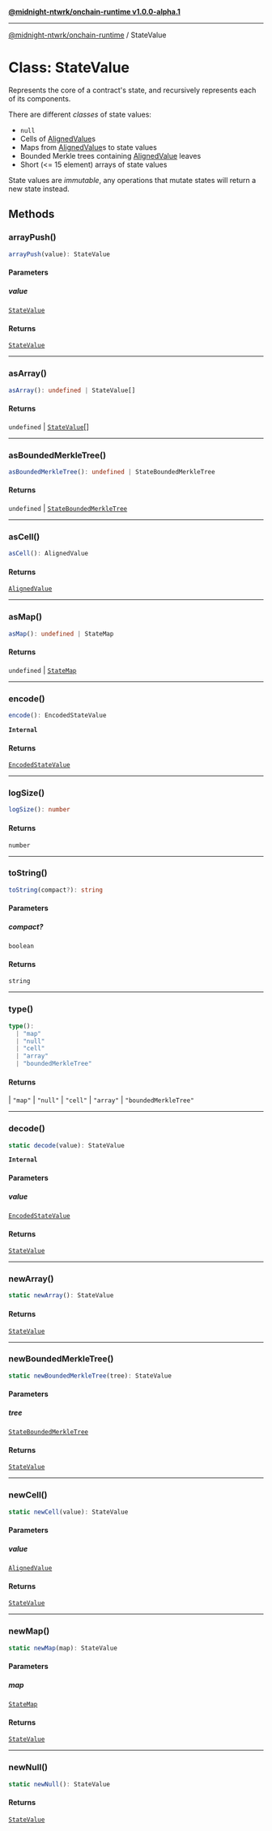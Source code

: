 [**@midnight-ntwrk/onchain-runtime v1.0.0-alpha.1**](../README.md)

***

[@midnight-ntwrk/onchain-runtime](../globals.md) / StateValue

# Class: StateValue

Represents the core of a contract's state, and recursively represents each
of its components.

There are different *classes* of state values:
- `null`
- Cells of [AlignedValue](../type-aliases/AlignedValue.md)s
- Maps from [AlignedValue](../type-aliases/AlignedValue.md)s to state values
- Bounded Merkle trees containing [AlignedValue](../type-aliases/AlignedValue.md) leaves
- Short (\<= 15 element) arrays of state values

State values are *immutable*, any operations that mutate states will return
a new state instead.

## Methods

### arrayPush()

```ts
arrayPush(value): StateValue
```

#### Parameters

##### value

[`StateValue`](StateValue.md)

#### Returns

[`StateValue`](StateValue.md)

***

### asArray()

```ts
asArray(): undefined | StateValue[]
```

#### Returns

`undefined` \| [`StateValue`](StateValue.md)[]

***

### asBoundedMerkleTree()

```ts
asBoundedMerkleTree(): undefined | StateBoundedMerkleTree
```

#### Returns

`undefined` \| [`StateBoundedMerkleTree`](StateBoundedMerkleTree.md)

***

### asCell()

```ts
asCell(): AlignedValue
```

#### Returns

[`AlignedValue`](../type-aliases/AlignedValue.md)

***

### asMap()

```ts
asMap(): undefined | StateMap
```

#### Returns

`undefined` \| [`StateMap`](StateMap.md)

***

### encode()

```ts
encode(): EncodedStateValue
```

**`Internal`**

#### Returns

[`EncodedStateValue`](../type-aliases/EncodedStateValue.md)

***

### logSize()

```ts
logSize(): number
```

#### Returns

`number`

***

### toString()

```ts
toString(compact?): string
```

#### Parameters

##### compact?

`boolean`

#### Returns

`string`

***

### type()

```ts
type(): 
  | "map"
  | "null"
  | "cell"
  | "array"
  | "boundedMerkleTree"
```

#### Returns

  \| `"map"`
  \| `"null"`
  \| `"cell"`
  \| `"array"`
  \| `"boundedMerkleTree"`

***

### decode()

```ts
static decode(value): StateValue
```

**`Internal`**

#### Parameters

##### value

[`EncodedStateValue`](../type-aliases/EncodedStateValue.md)

#### Returns

[`StateValue`](StateValue.md)

***

### newArray()

```ts
static newArray(): StateValue
```

#### Returns

[`StateValue`](StateValue.md)

***

### newBoundedMerkleTree()

```ts
static newBoundedMerkleTree(tree): StateValue
```

#### Parameters

##### tree

[`StateBoundedMerkleTree`](StateBoundedMerkleTree.md)

#### Returns

[`StateValue`](StateValue.md)

***

### newCell()

```ts
static newCell(value): StateValue
```

#### Parameters

##### value

[`AlignedValue`](../type-aliases/AlignedValue.md)

#### Returns

[`StateValue`](StateValue.md)

***

### newMap()

```ts
static newMap(map): StateValue
```

#### Parameters

##### map

[`StateMap`](StateMap.md)

#### Returns

[`StateValue`](StateValue.md)

***

### newNull()

```ts
static newNull(): StateValue
```

#### Returns

[`StateValue`](StateValue.md)
